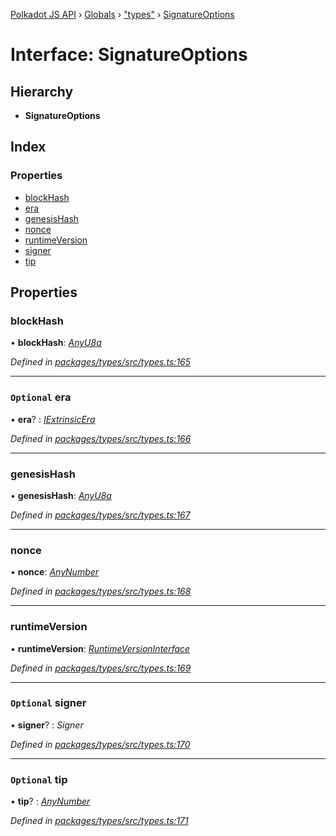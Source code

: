 [Polkadot JS API](../README.md) › [Globals](../globals.md) › ["types"](../modules/_types_.md) › [SignatureOptions](_types_.signatureoptions.md)

# Interface: SignatureOptions

## Hierarchy

* **SignatureOptions**

## Index

### Properties

* [blockHash](_types_.signatureoptions.md#blockhash)
* [era](_types_.signatureoptions.md#optional-era)
* [genesisHash](_types_.signatureoptions.md#genesishash)
* [nonce](_types_.signatureoptions.md#nonce)
* [runtimeVersion](_types_.signatureoptions.md#runtimeversion)
* [signer](_types_.signatureoptions.md#optional-signer)
* [tip](_types_.signatureoptions.md#optional-tip)

## Properties

###  blockHash

• **blockHash**: *[AnyU8a](../modules/_types_.md#anyu8a)*

*Defined in [packages/types/src/types.ts:165](https://github.com/polkadot-js/api/blob/c1c537a3b5/packages/types/src/types.ts#L165)*

___

### `Optional` era

• **era**? : *[IExtrinsicEra](_types_.iextrinsicera.md)*

*Defined in [packages/types/src/types.ts:166](https://github.com/polkadot-js/api/blob/c1c537a3b5/packages/types/src/types.ts#L166)*

___

###  genesisHash

• **genesisHash**: *[AnyU8a](../modules/_types_.md#anyu8a)*

*Defined in [packages/types/src/types.ts:167](https://github.com/polkadot-js/api/blob/c1c537a3b5/packages/types/src/types.ts#L167)*

___

###  nonce

• **nonce**: *[AnyNumber](../modules/_types_.md#anynumber)*

*Defined in [packages/types/src/types.ts:168](https://github.com/polkadot-js/api/blob/c1c537a3b5/packages/types/src/types.ts#L168)*

___

###  runtimeVersion

• **runtimeVersion**: *[RuntimeVersionInterface](_types_.runtimeversioninterface.md)*

*Defined in [packages/types/src/types.ts:169](https://github.com/polkadot-js/api/blob/c1c537a3b5/packages/types/src/types.ts#L169)*

___

### `Optional` signer

• **signer**? : *Signer*

*Defined in [packages/types/src/types.ts:170](https://github.com/polkadot-js/api/blob/c1c537a3b5/packages/types/src/types.ts#L170)*

___

### `Optional` tip

• **tip**? : *[AnyNumber](../modules/_types_.md#anynumber)*

*Defined in [packages/types/src/types.ts:171](https://github.com/polkadot-js/api/blob/c1c537a3b5/packages/types/src/types.ts#L171)*
